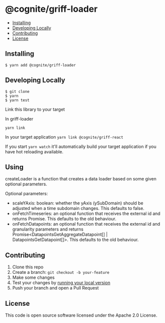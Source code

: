 # @cognite/griff-loader

- [Installing](#installing)
- [Developing Locally](#requirements)
- [Contributing](#contributing)
- [License](#license)

## Installing

```
$ yarn add @cognite/griff-loader
```

## Developing Locally

```
$ git clone
$ yarn
$ yarn test
```

Link this library to your target

In griff-loader

`yarn link`

In your target application
`yarn link @cognite/griff-react`

If you start `yarn watch` it'll automatically build your target application if you have hot reloading available.

## Using

createLoader is a function that creates a data loader based on some given optional parameters.

Optional parameters:

- scaleYAxis: boolean: whether the yAxis (ySubDomain) should be adjusted when a time subdomain changes. This defaults to false.
- onFetchTimeseries: an optional function that receives the external id and returns Promise<TImeseriesList>. This defaults to the old behaviour.
- onFetchDatapoints: an optional function that receives the external id and granularity parameters and returns Promise<DatapointsGetAggregateDatapoint[] | DatapointsGetDatapoint[]>. This defaults to the old behaviour.

## Contributing

1.  Clone this repo
2.  Create a branch: `git checkout -b your-feature`
3.  Make some changes
4.  Test your changes by [running your local version](#developing-locally)
5.  Push your branch and open a Pull Request

## License

This code is open source software licensed under the Apache 2.0 License.
